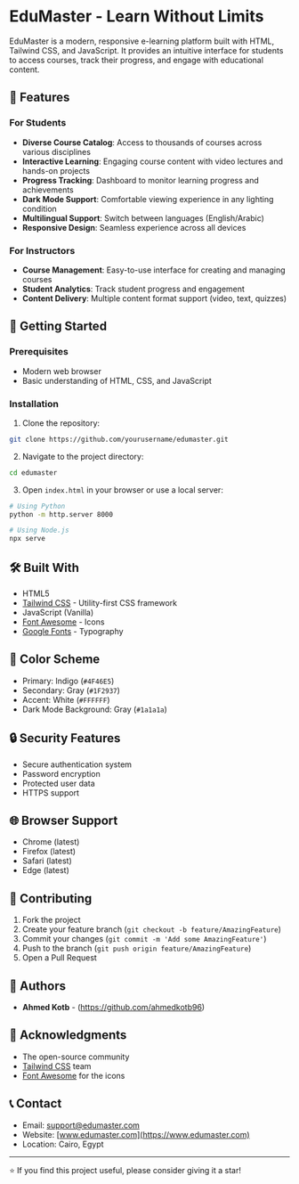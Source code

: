 # EduMaster - Learn Without Limits

EduMaster is a modern, responsive e-learning platform built with HTML, Tailwind CSS, and JavaScript. It provides an intuitive interface for students to access courses, track their progress, and engage with educational content.

## 🌟 Features

### For Students
- **Diverse Course Catalog**: Access to thousands of courses across various disciplines
- **Interactive Learning**: Engaging course content with video lectures and hands-on projects
- **Progress Tracking**: Dashboard to monitor learning progress and achievements
- **Dark Mode Support**: Comfortable viewing experience in any lighting condition
- **Multilingual Support**: Switch between languages (English/Arabic)
- **Responsive Design**: Seamless experience across all devices

### For Instructors
- **Course Management**: Easy-to-use interface for creating and managing courses
- **Student Analytics**: Track student progress and engagement
- **Content Delivery**: Multiple content format support (video, text, quizzes)

## 🚀 Getting Started

### Prerequisites
- Modern web browser
- Basic understanding of HTML, CSS, and JavaScript

### Installation

1. Clone the repository:
```bash
git clone https://github.com/yourusername/edumaster.git
```

2. Navigate to the project directory:
```bash
cd edumaster
```

3. Open `index.html` in your browser or use a local server:
```bash
# Using Python
python -m http.server 8000

# Using Node.js
npx serve
```

## 🛠️ Built With

- HTML5
- [Tailwind CSS](https://tailwindcss.com/) - Utility-first CSS framework
- JavaScript (Vanilla)
- [Font Awesome](https://fontawesome.com/) - Icons
- [Google Fonts](https://fonts.google.com/) - Typography

## 🎨 Color Scheme

- Primary: Indigo (`#4F46E5`)
- Secondary: Gray (`#1F2937`)
- Accent: White (`#FFFFFF`)
- Dark Mode Background: Gray (`#1a1a1a`)

## 🔒 Security Features

- Secure authentication system
- Password encryption
- Protected user data
- HTTPS support

## 🌐 Browser Support

- Chrome (latest)
- Firefox (latest)
- Safari (latest)
- Edge (latest)

## 🤝 Contributing

1. Fork the project
2. Create your feature branch (`git checkout -b feature/AmazingFeature`)
3. Commit your changes (`git commit -m 'Add some AmazingFeature'`)
4. Push to the branch (`git push origin feature/AmazingFeature`)
5. Open a Pull Request

## 👥 Authors

- **Ahmed Kotb** - (https://github.com/ahmedkotb96)

## 🙏 Acknowledgments
- The open-source community
- [Tailwind CSS](https://tailwindcss.com/) team
- [Font Awesome](https://fontawesome.com/) for the icons

## 📞 Contact

- Email: support@edumaster.com
- Website: [www.edumaster.com](https://www.edumaster.com)
- Location: Cairo, Egypt

---

⭐️ If you find this project useful, please consider giving it a star!
